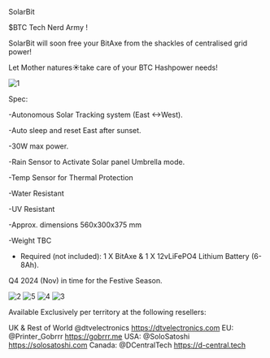 SolarBit

$BTC Tech Nerd Army !

SolarBit  will soon free your BitAxe from the shackles of centralised grid power! 

Let Mother natures☀️take care of your BTC Hashpower needs!

![1](https://github.com/user-attachments/assets/67dbf449-c8ca-4a2d-8e91-70cf930765ab)


Spec:

-Autonomous Solar Tracking system (East <->West).

-Auto sleep and reset East after sunset.

-30W max power.

-Rain Sensor to Activate Solar panel Umbrella mode.

-Temp Sensor for Thermal Protection

-Water Resistant 

-UV Resistant 

-Approx. dimensions 560x300x375 mm

-Weight TBC

- Required (not included): 1 X BitAxe & 1 X 12vLiFePO4 Lithium Battery (6-8Ah).

Q4 2024 (Nov) in time for the Festive Season.

![2](https://github.com/user-attachments/assets/5e0c82ba-9495-43a0-988e-87b9d06a14bf)
![5](https://github.com/user-attachments/assets/5ff09e35-b3c2-4adc-a51e-4167b17a32c3)
![4](https://github.com/user-attachments/assets/44b5c1eb-6a4f-4e06-bc76-530260f75b74)
![3](https://github.com/user-attachments/assets/ce4a1f1e-623a-41db-abea-2b7c9b80208c)


Available Exclusively per territory at the following resellers: 

UK & Rest of World
@dtvelectronics
 https://dtvelectronics.com
EU: 
@Printer_Gobrrr
  https://gobrrr.me
USA: 
@SoloSatoshi
 https://solosatoshi.com
Canada: 
@DCentralTech
 https://d-central.tech
